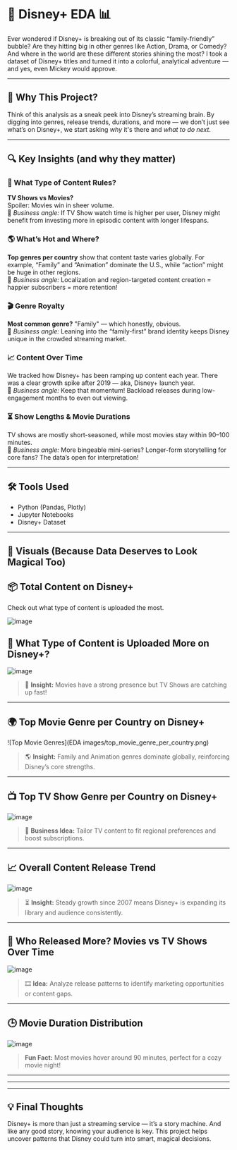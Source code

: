 # 🏰 Disney+ EDA 📊  
Ever wondered if Disney+ is breaking out of its classic “family-friendly” bubble?
Are they hitting big in other genres like Action, Drama, or Comedy? And where in the world are these different stories shining the most?  I took a dataset of Disney+ titles and turned it into a colorful, analytical adventure — and yes, even Mickey would approve.

---

## 🎯 Why This Project?
Think of this analysis as a sneak peek into Disney’s streaming brain. By digging into genres, release trends, durations, and more — we don’t just see what’s on Disney+, we start asking *why* it's there and *what to do next*.  


---

## 🔍 Key Insights (and why they matter)

### 🍿 What Type of Content Rules?
**TV Shows vs Movies?**  
Spoiler: Movies win in sheer volume.  
🧠 *Business angle:* If TV Show watch time is higher per user, Disney might benefit from investing more in episodic content with longer lifespans.

### 🌎 What’s Hot and Where?
**Top genres per country** show that content taste varies globally. For example, “Family” and “Animation” dominate the U.S., while “action” might be huge in other regions.  
🧠 *Business angle:* Localization and region-targeted content creation = happier subscribers = more retention!

### 🎬 Genre Royalty
**Most common genre?** "Family" — which honestly, obvious.  
🧠 *Business angle:* Leaning into the “family-first” brand identity keeps Disney unique in the crowded streaming market.

### 📈 Content Over Time
We tracked how Disney+ has been ramping up content each year. There was a clear growth spike after 2019 — aka, Disney+ launch year.  
🧠 *Business angle:* Keep that momentum! Backload releases during low-engagement months to even out viewing.

### ⏳ Show Lengths & Movie Durations
TV shows are mostly short-seasoned, while most movies stay within 90–100 minutes.  
🧠 *Business angle:* More bingeable mini-series? Longer-form storytelling for core fans? The data’s open for interpretation!

---

## 🛠️ Tools Used
- Python (Pandas, Plotly)
- Jupyter Notebooks
- Disney+ Dataset

---

## 📸 Visuals (Because Data Deserves to Look Magical Too)
## 📦 Total Content on Disney+  
Check out what type of content is uploaded the most.

![image](https://github.com/user-attachments/assets/03a40704-9dbd-48ca-820f-a2f52039063d)

## 🍿 What Type of Content is Uploaded More on Disney+?  
![image](https://github.com/user-attachments/assets/b4c876c6-c177-4e2c-87b7-4e234ad4379b)

> 🧐 **Insight:** Movies have a strong presence but TV Shows are catching up fast!

---


## 🌍 Top Movie Genre per Country on Disney+  

![Top Movie Genres](EDA images/top_movie_genre_per_country.png)  

> 🌎 **Insight:** Family and Animation genres dominate globally, reinforcing Disney’s core strengths.

---

## 📺 Top TV Show Genre per Country on Disney+  

![image](https://github.com/user-attachments/assets/e986c154-8e28-40b5-8668-99a44c25749c)

> 🤔 **Business Idea:** Tailor TV content to fit regional preferences and boost subscriptions.

---

## 📈 Overall Content Release Trend  

![image](https://github.com/user-attachments/assets/483608dc-5d48-4dab-bdc6-6024433f1dd2)

> ⏳ **Insight:** Steady growth since 2007 means Disney+ is expanding its library and audience consistently.

---

## 🎥 Who Released More? Movies vs TV Shows Over Time  

![image](https://github.com/user-attachments/assets/8a9610c0-f679-474b-a161-37402c84870e)

> 🎞️ **Idea:** Analyze release patterns to identify marketing opportunities or content gaps.

---

## 🕒 Movie Duration Distribution  

![image](https://github.com/user-attachments/assets/e63bce60-e614-4b10-aff8-729688111fd5)

>  **Fun Fact:** Most movies hover around 90 minutes, perfect for a cozy movie night!

---

---


---

## 💡 Final Thoughts
Disney+ is more than just a streaming service — it’s a story machine. And like any good story, knowing your audience is key. This project helps uncover patterns that Disney could turn into smart, magical decisions.  


